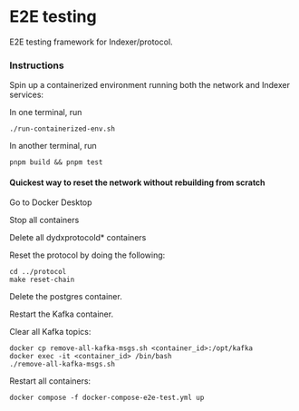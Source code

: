 # E2E testing

E2E testing framework for Indexer/protocol.

### Instructions

Spin up a containerized environment running both the network and Indexer services:

In one terminal, run

```
./run-containerized-env.sh
```

In another terminal, run
```
pnpm build && pnpm test
```

#### Quickest way to reset the network without rebuilding from scratch

Go to Docker Desktop

Stop all containers

Delete all dydxprotocold* containers

Reset the protocol by doing the following:
```
cd ../protocol
make reset-chain
```

Delete the postgres container.

Restart the Kafka container.

Clear all Kafka topics:
```
docker cp remove-all-kafka-msgs.sh <container_id>:/opt/kafka
docker exec -it <container_id> /bin/bash
./remove-all-kafka-msgs.sh
```

Restart all containers:
```
docker compose -f docker-compose-e2e-test.yml up
```
